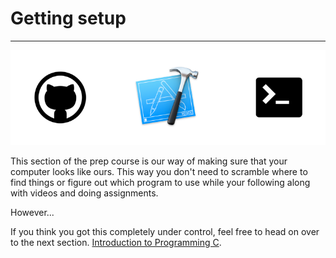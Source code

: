 # Getting setup
---

![Stack](/images/setup.png)

This section of the prep course is our way of making sure that your computer looks like ours. This way you don't need to scramble where to find things or figure out which program to use while your following along with videos and doing assignments.

However...

If you think you got this completely under control, feel free to head on over to the next section. [Introduction to Programming C](../section1/README.md).
